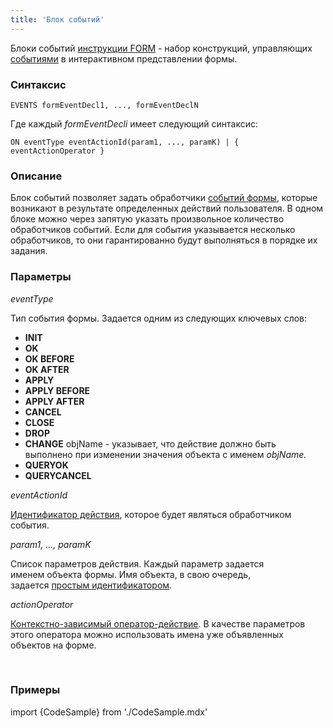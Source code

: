 ```yaml
---
title: 'Блок событий'
---
```


Блоки событий [инструкции FORM](FORM_instruction.md) - набор конструкций, управляющих [событиями](Form_events.md) в интерактивном представлении формы.

### Синтаксис

    EVENTS formEventDecl1, ..., formEventDeclN

Где каждый *formEventDecli* имеет следующий синтаксис:

    ON eventType eventActionId(param1, ..., paramK) | { eventActionOperator }

### Описание

Блок событий позволяет задать обработчики [событий формы](Form_events.md), которые возникают в результате определенных действий пользователя. В одном блоке можно через запятую указать произвольное количество обработчиков событий. Если для события указывается несколько обработчиков, то они гарантированно будут выполняться в порядке их задания. 

### Параметры 

*eventType*

Тип события формы. Задается одним из следующих ключевых слов:

-   **INIT** 
-   **OK**
-   **OK BEFORE**
-   **OK AFTER**
-   **APPLY**
-   **APPLY BEFORE** 
-   **APPLY AFTER** 
-   **CANCEL**
-   **CLOSE**
-   **DROP**
-   **CHANGE** objName - указывает, что действие должно быть выполнено при изменении значения объекта с именем *objName.*
-   **QUERYOK**
-   **QUERYCANCEL**

*eventActionId*

[Идентификатор действия](IDs.md#propertyid-broken), которое будет являться обработчиком события.

*param1, ..., paramK*

Список параметров действия. Каждый параметр задается именем объекта формы. Имя объекта, в свою очередь, задается [простым идентификатором](IDs.md).

*actionOperator*

[Контекстно-зависимый оператор-действие](Action_operator.md). В качестве параметров этого оператора можно использовать имена уже объявленных объектов на форме.

 

### Примеры


import {CodeSample} from './CodeSample.mdx'

<CodeSample url="https://ru-documentation.lsfusion.org/sample?file=FormSample&block=events"/>


